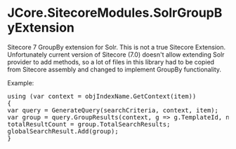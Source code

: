 JCore.SitecoreModules.SolrGroupByExtension
==========================================

Sitecore 7 GroupBy extension for Solr. This is not a true Sitecore Extension. Unfortunately current version of Sitecore (7.0) doesn't allow extending Solr provider to add methods, so a lot of files in this library had to be copied from Sitecore assembly and changed to implement GroupBy functionality.

Example:

<pre>
using (var context = objIndexName.GetContext(item))
{
var query = GenerateQuery(searchCriteria, context, item);
var group = query.GroupResults(context, g => g.TemplateId, numberofItemsPerGroupForRelatedWidgets);
totalResultCount = group.TotalSearchResults;
globalSearchResult.Add(group);
}
</pre>
